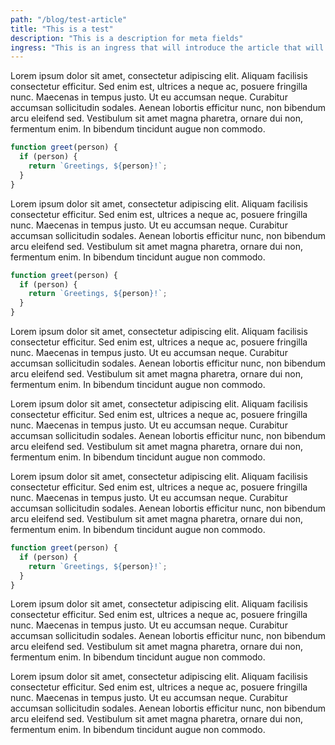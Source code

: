 ```yaml
---
path: "/blog/test-article"
title: "This is a test"
description: "This is a description for meta fields"
ingress: "This is an ingress that will introduce the article that will show below"
---
```


Lorem ipsum dolor sit amet, consectetur adipiscing elit. Aliquam facilisis consectetur efficitur. Sed enim est, ultrices a neque ac, posuere fringilla nunc. Maecenas in tempus justo. Ut eu accumsan neque. Curabitur accumsan sollicitudin sodales. Aenean lobortis efficitur nunc, non bibendum arcu eleifend sed. Vestibulum sit amet magna pharetra, ornare dui non, fermentum enim. In bibendum tincidunt augue non commodo.

```js
function greet(person) {
  if (person) {
    return `Greetings, ${person}!`;
  }
}
```

Lorem ipsum dolor sit amet, consectetur adipiscing elit. Aliquam facilisis consectetur efficitur. Sed enim est, ultrices a neque ac, posuere fringilla nunc. Maecenas in tempus justo. Ut eu accumsan neque. Curabitur accumsan sollicitudin sodales. Aenean lobortis efficitur nunc, non bibendum arcu eleifend sed. Vestibulum sit amet magna pharetra, ornare dui non, fermentum enim. In bibendum tincidunt augue non commodo.

```js
function greet(person) {
  if (person) {
    return `Greetings, ${person}!`;
  }
}
```

Lorem ipsum dolor sit amet, consectetur adipiscing elit. Aliquam facilisis consectetur efficitur. Sed enim est, ultrices a neque ac, posuere fringilla nunc. Maecenas in tempus justo. Ut eu accumsan neque. Curabitur accumsan sollicitudin sodales. Aenean lobortis efficitur nunc, non bibendum arcu eleifend sed. Vestibulum sit amet magna pharetra, ornare dui non, fermentum enim. In bibendum tincidunt augue non commodo.

Lorem ipsum dolor sit amet, consectetur adipiscing elit. Aliquam facilisis consectetur efficitur. Sed enim est, ultrices a neque ac, posuere fringilla nunc. Maecenas in tempus justo. Ut eu accumsan neque. Curabitur accumsan sollicitudin sodales. Aenean lobortis efficitur nunc, non bibendum arcu eleifend sed. Vestibulum sit amet magna pharetra, ornare dui non, fermentum enim. In bibendum tincidunt augue non commodo.

Lorem ipsum dolor sit amet, consectetur adipiscing elit. Aliquam facilisis consectetur efficitur. Sed enim est, ultrices a neque ac, posuere fringilla nunc. Maecenas in tempus justo. Ut eu accumsan neque. Curabitur accumsan sollicitudin sodales. Aenean lobortis efficitur nunc, non bibendum arcu eleifend sed. Vestibulum sit amet magna pharetra, ornare dui non, fermentum enim. In bibendum tincidunt augue non commodo.

```js
function greet(person) {
  if (person) {
    return `Greetings, ${person}!`;
  }
}
```

Lorem ipsum dolor sit amet, consectetur adipiscing elit. Aliquam facilisis consectetur efficitur. Sed enim est, ultrices a neque ac, posuere fringilla nunc. Maecenas in tempus justo. Ut eu accumsan neque. Curabitur accumsan sollicitudin sodales. Aenean lobortis efficitur nunc, non bibendum arcu eleifend sed. Vestibulum sit amet magna pharetra, ornare dui non, fermentum enim. In bibendum tincidunt augue non commodo.

Lorem ipsum dolor sit amet, consectetur adipiscing elit. Aliquam facilisis consectetur efficitur. Sed enim est, ultrices a neque ac, posuere fringilla nunc. Maecenas in tempus justo. Ut eu accumsan neque. Curabitur accumsan sollicitudin sodales. Aenean lobortis efficitur nunc, non bibendum arcu eleifend sed. Vestibulum sit amet magna pharetra, ornare dui non, fermentum enim. In bibendum tincidunt augue non commodo.
